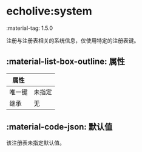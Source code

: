 # echolive:system

<span class="feature-tag" title="最早可用版本" markdown>
    <span class="icon">:material-tag:</span>
    <span class="text">1.5.0</span>
</span>

注册与注册表相关的系统信息，仅使用特定的注册表键。

## :material-list-box-outline: 属性

| 属性 ||
| - | - |
| 唯一键 | 未指定 |
| 继承 | 无 |

## :material-code-json: 默认值

该注册表未指定默认值。
